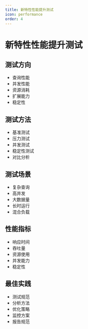 ```yaml
---
title: 新特性性能提升测试
icon: performance
order: 4
---
```


# 新特性性能提升测试

## 测试方向
- 查询性能
- 并发性能
- 资源消耗
- 扩展能力
- 稳定性

## 测试方法
- 基准测试
- 压力测试
- 并发测试
- 稳定性测试
- 对比分析

## 测试场景
- 复杂查询
- 高并发
- 大数据量
- 长时运行
- 混合负载

## 性能指标
- 响应时间
- 吞吐量
- 资源使用
- 并发能力
- 稳定性

## 最佳实践
- 测试规范
- 分析方法
- 优化策略
- 监控方案
- 报告规范
